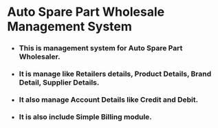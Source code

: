 <h1> Auto Spare Part Wholesale Management System</h1>
       <h3>
            <ul>
                <li>This is management system for Auto Spare Part Wholesaler.</li> <br />
                <li>It is manage like Retailers details, Product Details, Brand Detail, Supplier Details.</li><br />
                <li>It also manage Account Details like Credit and Debit.</li><br />
                <li>It is also include Simple Billing module.</li>
             </ul>
       </h3>
